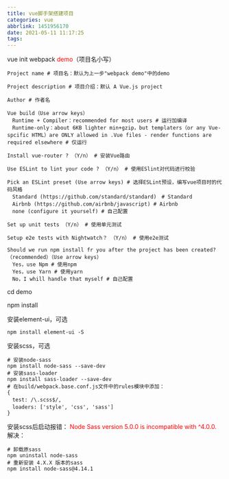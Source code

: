 ```yaml
---
title: vue脚手架搭建项目
categories: vue
abbrlink: 1451956170
date: 2021-05-11 11:17:25
tags:
---
```


vue init webpack <font color="#ff0000">demo</font>（项目名小写）

```shell
Project name # 项目名：默认为上一步"webpack demo"中的demo

Project description # 项目介绍：默认 A Vue.js project

Author # 作者名

Vue build（Use arrow keys）
　Runtime + Compiler：recommended for most users # 运行加编译
　Runtime-only：about 6KB lighter min+gzip，but templaters（or any Vue-spcific HTML）are ONLY allowed in .Vue files - render functions are required elsewhere # 仅运行

Install vue-router ? （Y/n） # 安装Vue路由

Use ESLint to lint your code ? （Y/n） # 使用ESlint对代码进行校验

Pick an ESLint preset (Use arrow keys) # 选择ESLint预设，编写vue项目时的代码风格
　Standard (https://github.com/standard/standard)　# Standard
　Airbnb (https://github.com/airbnb/javascript) # Airbnb
　none (configure it yourself) # 自己配置

Set up unit tests （Y/n） # 使用单元测试

Setup e2e tests with Nightwatch？ （Y/n） # 使用e2e测试

Should we run npm install fr you after the project has been created?（recommended）（Use arrow keys）
　Yes，use Npm # 使用npm
　Yes，use Yarn # 使用yarn
　No，I whill handle that myself # 自己配置
```


cd demo


npm install


安装element-ui，可选

```shell
npm install element-ui -S
```


安装scss，可选

```shell
# 安装node-sass
npm install node-sass --save-dev
# 安装sass-loader
npm install sass-loader --save-dev
# 在build/webpack.base.conf.js文件中的rules模块中添加：
{
　test: /\.scss$/,
　loaders: ['style', 'css', 'sass']
}
```


安装scss后启动报错：
<font color="#ff0000">Node Sass version 5.0.0 is incompatible with ^4.0.0.</font>
解决：

```shell
# 卸载原sass
npm uninstall node-sass
# 重新安装 4.X.X 版本的sass
npm install node-sass@4.14.1

```